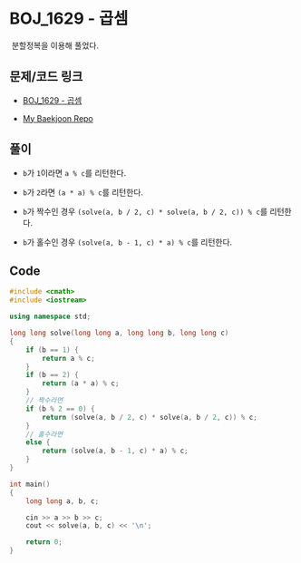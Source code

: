 # BOJ_1629 - 곱셈

&nbsp;분할정복을 이용해 풀었다.

## 문제/코드 링크

- [BOJ_1629 - 곱셈](https://www.acmicpc.net/problem/1629)

- [My Baekjoon Repo](https://github.com/Meantint/Baekjoon)

## 풀이

- `b`가 `1`이라면 `a % c`를 리턴한다.

- `b`가 `2`라면 `(a * a) % c`를 리턴한다.

- `b`가 짝수인 경우 `(solve(a, b / 2, c) * solve(a, b / 2, c)) % c`를 리턴한다.

- `b`가 홀수인 경우 `(solve(a, b - 1, c) * a) % c`를 리턴한다.

## Code

```cpp
#include <cmath>
#include <iostream>

using namespace std;

long long solve(long long a, long long b, long long c)
{
    if (b == 1) {
        return a % c;
    }
    if (b == 2) {
        return (a * a) % c;
    }
    // 짝수라면
    if (b % 2 == 0) {
        return (solve(a, b / 2, c) * solve(a, b / 2, c)) % c;
    }
    // 홀수라면
    else {
        return (solve(a, b - 1, c) * a) % c;
    }
}

int main()
{
    long long a, b, c;

    cin >> a >> b >> c;
    cout << solve(a, b, c) << '\n';

    return 0;
}
```
